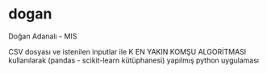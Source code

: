# dogan
Doğan Adanalı - MIS

CSV dosyası ve istenilen inputlar ile K EN YAKIN KOMŞU ALGORİTMASI kullanılarak 
(pandas - scikit-learn kütüphanesi) yapılmış python uygulaması
